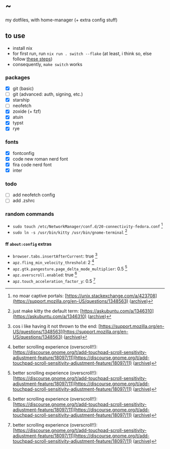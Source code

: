 # ~

my dotfiles, with home-manager (+ extra config stuff)

## to use

- install nix
- for first run, run `nix run . switch --flake` (at least, i think so, else follow [these steps](https://nix-community.github.io/home-manager/index.xhtml#sec-flakes-standalone))
- consequently, `make switch` works

### packages

- [x] git (basic)
- [ ] git (advanced: auth, signing, etc.)
- [x] starship
- [ ] neofetch
- [x] zoxide (+ fzf)
- [x] atuin
- [x] typst
- [x] rye

### fonts

- [x] fontconfig
- [x] code new roman nerd font
- [x] fira code nerd font
- [x] inter

### todo

- [ ] add neofetch config
- [ ] add .zshrc

### random commands

- `sudo touch /etc/NetworkManager/conf.d/20-connectivity-fedora.conf` [^2]
- `sudo ln -s /usr/bin/kitty /usr/bin/gnome-terminal` [^4]

#### ff `about:config` extras

- `browser.tabs.insertAfterCurrent`: true [^1]
- `apz.fling_min_velocity_threshold`: 2 [^3]
- `apz.gtk.pangesture.page_delta_mode_multiplier`: 0.5 [^3]
- `apz.overscroll.enabled`: true [^3]
- `apz.touch_acceleration_factor_y`: 0.5 [^3]

[^1]: cos i like having it not thrown to the end: [https://support.mozilla.org/en-US/questions/1348563](https://support.mozilla.org/en-US/questions/1348563) ([archive](https://web.archive.org/web/20240531224738/https://support.mozilla.org/en-US/questions/1348563))
[^2]: no moar captive portals: [https://unix.stackexchange.com/a/423708](https://support.mozilla.org/en-US/questions/1348563) ([archive](https://web.archive.org/web/20240531224903/https://unix.stackexchange.com/questions/419422/wifi-disable-hotspot-login-screen))
[^3]: better scrolling experience (overscroll!!): [https://discourse.gnome.org/t/add-touchpad-scroll-sensitivity-adjustment-feature/18097/11](https://discourse.gnome.org/t/add-touchpad-scroll-sensitivity-adjustment-feature/18097/11) ([archive](https://web.archive.org/web/20240531230223/https://discourse.gnome.org/t/add-touchpad-scroll-sensitivity-adjustment-feature/18097/11))
[^4]: just make kitty the default term: [https://askubuntu.com/a/1346310](https://askubuntu.com/a/1346310) ([archive](https://web.archive.org/web/20240602132636/https://askubuntu.com/questions/1346170/changing-terminal-emulator-from-gnome-terminal-to-kitty-breaks-some-functionalit))
